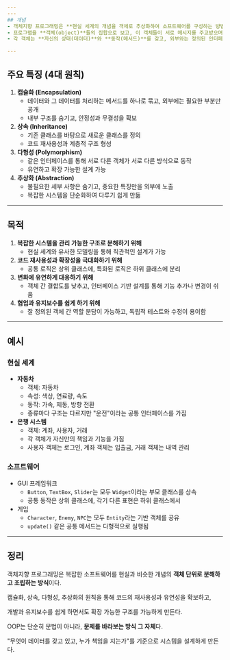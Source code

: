 ```yaml
---
---
## 개념
- 객체지향 프로그래밍은 **현실 세계의 개념을 객체로 추상화하여 소프트웨어를 구성하는 방법론**이다.
- 프로그램을 **객체(object)**들의 집합으로 보고, 이 객체들이 서로 메시지를 주고받으며 동작하도록 만든다.
- 각 객체는 **자신의 상태(데이터)**와 **동작(메서드)**를 갖고, 외부와는 정의된 인터페이스를 통해 상호작용한다.

---
```


## 주요 특징 (4대 원칙)

1. **캡슐화 (Encapsulation)**
    - 데이터와 그 데이터를 처리하는 메서드를 하나로 묶고, 외부에는 필요한 부분만 공개
    - 내부 구조를 숨기고, 안정성과 무결성을 확보
2. **상속 (Inheritance)**
    - 기존 클래스를 바탕으로 새로운 클래스를 정의
    - 코드 재사용성과 계층적 구조 형성
3. **다형성 (Polymorphism)**
    - 같은 인터페이스를 통해 서로 다른 객체가 서로 다른 방식으로 동작
    - 유연하고 확장 가능한 설계 가능
4. **추상화 (Abstraction)**
    - 불필요한 세부 사항은 숨기고, 중요한 특징만을 외부에 노출
    - 복잡한 시스템을 단순화하여 다루기 쉽게 만듦

---

## 목적

1. **복잡한 시스템을 관리 가능한 구조로 분해하기 위해**
    - 현실 세계와 유사한 모델링을 통해 직관적인 설계가 가능
2. **코드 재사용성과 확장성을 극대화하기 위해**
    - 공통 로직은 상위 클래스에, 특화된 로직은 하위 클래스에 분리
3. **변화에 유연하게 대응하기 위해**
    - 객체 간 결합도를 낮추고, 인터페이스 기반 설계를 통해 기능 추가나 변경이 쉬움
4. **협업과 유지보수를 쉽게 하기 위해**
    - 잘 정의된 객체 간 역할 분담이 가능하고, 독립적 테스트와 수정이 용이함

---

## 예시

### 현실 세계

- **자동차**
    - 객체: 자동차
    - 속성: 색상, 연료량, 속도
    - 동작: 가속, 제동, 방향 전환
    - 종류마다 구조는 다르지만 "운전"이라는 공통 인터페이스를 가짐
- **은행 시스템**
    - 객체: 계좌, 사용자, 거래
    - 각 객체가 자신만의 책임과 기능을 가짐
    - 사용자 객체는 로그인, 계좌 객체는 입출금, 거래 객체는 내역 관리

### 소프트웨어

- GUI 프레임워크
    - `Button`, `TextBox`, `Slider`는 모두 `Widget`이라는 부모 클래스를 상속
    - 공통 동작은 상위 클래스에, 각기 다른 표현은 하위 클래스에서
- 게임
    - `Character`, `Enemy`, `NPC`는 모두 `Entity`라는 기반 객체를 공유
    - `update()` 같은 공통 메서드는 다형적으로 실행됨

---

## 정리

객체지향 프로그래밍은 복잡한 소프트웨어를 현실과 비슷한 개념의 **객체 단위로 분해하고 조립하는 방식**이다.

캡슐화, 상속, 다형성, 추상화의 원칙을 통해 코드의 재사용성과 유연성을 확보하고,

개발과 유지보수를 쉽게 하면서도 확장 가능한 구조를 가능하게 만든다.

OOP는 단순히 문법이 아니라, **문제를 바라보는 방식 그 자체**다.

"무엇이 데이터를 갖고 있고, 누가 책임을 지는가"를 기준으로 시스템을 설계하게 만든다.